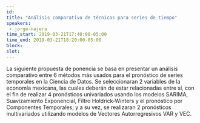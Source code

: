 ```yaml
---
id: 
title: "Análisis comparativo de técnicas para series de tiempo"
speakers:
 - jorge-najera
time_start: 2019-03-21T17:40:00-05:00
time_end: 2019-03-21T18:20:00-05:00
block: 
slot: 
---
```


La siguiente propuesta de ponencia se basa en presentar un análisis comparativo entre 6 métodos más usados para el pronóstico de series temporales en la Ciencia de Datos. Se seleccionaran 2 variables de la economía mexicana, las cuales deberán de estar relacionadas entre sí, con el fin de realizar 4 pronósticos univariados usando los modelos SARIMA, Suavizamiento Exponencial, Filtro Holdrick-Winters y el pronóstico por Componentes Temporales; y a su vez, se realizaran 2 pronósticos multivariados utilizando modelos de Vectores Autorregresivos VAR y VEC.
